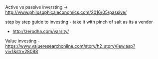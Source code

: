 Active vs passive inversting -> http://www.philosophicaleconomics.com/2016/05/passive/

step by step guide to investing - take it with pinch of salt as its a vendor 
- http://zerodha.com/varsity/


Value investing - 
https://www.valueresearchonline.com/story/h2_storyView.asp?vi=1&str=28088
